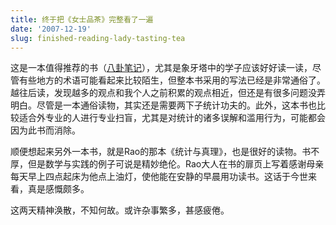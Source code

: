 ```yaml
---
title: 终于把《女士品茶》完整看了一遍
date: '2007-12-19'
slug: finished-reading-lady-tasting-tea
---
```


这是一本值得推荐的书（[八卦笔记](/cn/2007/12/stories-in-the-lady-tasting-tea/)），尤其是象牙塔中的学子应该好好读一读，尽管有些地方的术语可能看起来比较陌生，但整本书采用的写法已经是非常通俗了。越往后读，发现越多的观点和我个人之前积累的观点相近，但还是有很多问题没弄明白。尽管是一本通俗读物，其实还是需要两下子统计功夫的。此外，这本书也比较适合外专业的人进行专业扫盲，尤其是对统计的诸多误解和滥用行为，可能都会因为此书而消除。

顺便想起来另外一本书，就是Rao的那本《统计与真理》，也是很好的读物。书不厚，但是数学与实践的例子可说是精妙绝伦。Rao大人在书的扉页上写着感谢母亲每天早上四点起床为他点上油灯，使他能在安静的早晨用功读书。这话于今世来看，真是感慨颇多。

这两天精神涣散，不知何故。或许杂事繁多，甚感疲倦。

